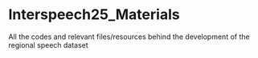 # Interspeech25_Materials
All the codes and relevant files/resources behind the development of the regional speech dataset 
